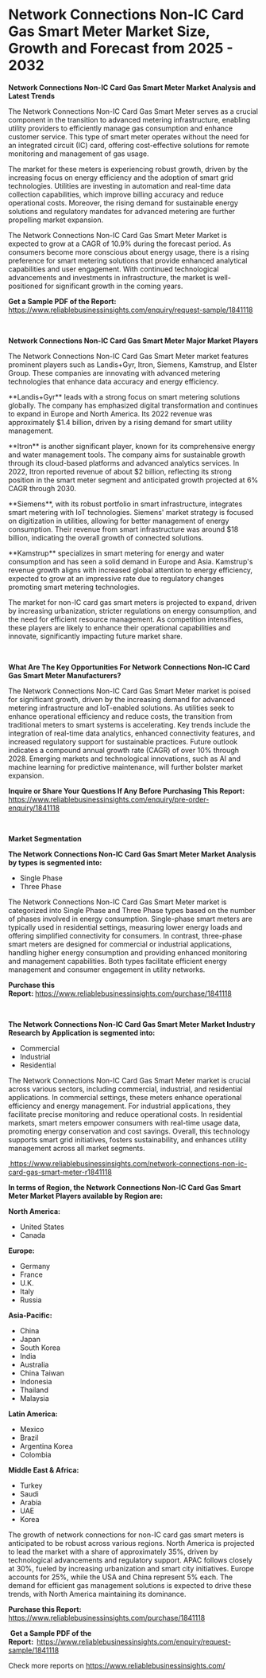 <p><h1>Network Connections Non-IC Card Gas Smart Meter Market Size, Growth and Forecast from 2025 - 2032</h1></p><p><strong>Network Connections Non-IC Card Gas Smart Meter Market Analysis and Latest Trends</strong></p>
<p><p>The Network Connections Non-IC Card Gas Smart Meter serves as a crucial component in the transition to advanced metering infrastructure, enabling utility providers to efficiently manage gas consumption and enhance customer service. This type of smart meter operates without the need for an integrated circuit (IC) card, offering cost-effective solutions for remote monitoring and management of gas usage.</p><p>The market for these meters is experiencing robust growth, driven by the increasing focus on energy efficiency and the adoption of smart grid technologies. Utilities are investing in automation and real-time data collection capabilities, which improve billing accuracy and reduce operational costs. Moreover, the rising demand for sustainable energy solutions and regulatory mandates for advanced metering are further propelling market expansion.</p><p>The Network Connections Non-IC Card Gas Smart Meter Market is expected to grow at a CAGR of 10.9% during the forecast period. As consumers become more conscious about energy usage, there is a rising preference for smart metering solutions that provide enhanced analytical capabilities and user engagement. With continued technological advancements and investments in infrastructure, the market is well-positioned for significant growth in the coming years.</p></p>
<p><strong>Get a Sample PDF of the Report:&nbsp;</strong> <a href="https://www.reliablebusinessinsights.com/enquiry/request-sample/1841118?utm_campaign=2283&utm_medium=2&utm_source=Github&utm_content=ia&utm_term=28022025&utm_id=network-connections-non-ic-card-gas-smart-meter">https://www.reliablebusinessinsights.com/enquiry/request-sample/1841118</a></p>
<p>&nbsp;</p>
<p><strong>Network Connections Non-IC Card Gas Smart Meter Major Market Players</strong></p>
<p><p>The Network Connections Non-IC Card Gas Smart Meter market features prominent players such as Landis+Gyr, Itron, Siemens, Kamstrup, and Elster Group. These companies are innovating with advanced metering technologies that enhance data accuracy and energy efficiency.</p><p>**Landis+Gyr** leads with a strong focus on smart metering solutions globally. The company has emphasized digital transformation and continues to expand in Europe and North America. Its 2022 revenue was approximately $1.4 billion, driven by a rising demand for smart utility management.</p><p>**Itron** is another significant player, known for its comprehensive energy and water management tools. The company aims for sustainable growth through its cloud-based platforms and advanced analytics services. In 2022, Itron reported revenue of about $2 billion, reflecting its strong position in the smart meter segment and anticipated growth projected at 6% CAGR through 2030.</p><p>**Siemens**, with its robust portfolio in smart infrastructure, integrates smart metering with IoT technologies. Siemens' market strategy is focused on digitization in utilities, allowing for better management of energy consumption. Their revenue from smart infrastructure was around $18 billion, indicating the overall growth of connected solutions.</p><p>**Kamstrup** specializes in smart metering for energy and water consumption and has seen a solid demand in Europe and Asia. Kamstrup's revenue growth aligns with increased global attention to energy efficiency, expected to grow at an impressive rate due to regulatory changes promoting smart metering technologies.</p><p>The market for non-IC card gas smart meters is projected to expand, driven by increasing urbanization, stricter regulations on energy consumption, and the need for efficient resource management. As competition intensifies, these players are likely to enhance their operational capabilities and innovate, significantly impacting future market share.</p></p>
<p>&nbsp;</p>
<p><strong>What Are The Key Opportunities For Network Connections Non-IC Card Gas Smart Meter Manufacturers?</strong></p>
<p><p>The Network Connections Non-IC Card Gas Smart Meter market is poised for significant growth, driven by the increasing demand for advanced metering infrastructure and IoT-enabled solutions. As utilities seek to enhance operational efficiency and reduce costs, the transition from traditional meters to smart systems is accelerating. Key trends include the integration of real-time data analytics, enhanced connectivity features, and increased regulatory support for sustainable practices. Future outlook indicates a compound annual growth rate (CAGR) of over 10% through 2028. Emerging markets and technological innovations, such as AI and machine learning for predictive maintenance, will further bolster market expansion.</p></p>
<p><strong>Inquire or Share Your Questions If Any Before Purchasing This Report:</strong> <a href="https://www.reliablebusinessinsights.com/enquiry/pre-order-enquiry/1841118?utm_campaign=2283&utm_medium=2&utm_source=Github&utm_content=ia&utm_term=28022025&utm_id=network-connections-non-ic-card-gas-smart-meter">https://www.reliablebusinessinsights.com/enquiry/pre-order-enquiry/1841118</a></p>
<p>&nbsp;</p>
<p><strong>Market Segmentation</strong></p>
<p><strong>The Network Connections Non-IC Card Gas Smart Meter Market Analysis by types is segmented into:</strong></p>
<p><ul><li>Single Phase</li><li>Three Phase</li></ul></p>
<p><p>The Network Connections Non-IC Card Gas Smart Meter market is categorized into Single Phase and Three Phase types based on the number of phases involved in energy consumption. Single-phase smart meters are typically used in residential settings, measuring lower energy loads and offering simplified connectivity for consumers. In contrast, three-phase smart meters are designed for commercial or industrial applications, handling higher energy consumption and providing enhanced monitoring and management capabilities. Both types facilitate efficient energy management and consumer engagement in utility networks.</p></p>
<p><strong>Purchase this Report:&nbsp;</strong><a href="https://www.reliablebusinessinsights.com/purchase/1841118?utm_campaign=2283&utm_medium=2&utm_source=Github&utm_content=ia&utm_term=28022025&utm_id=network-connections-non-ic-card-gas-smart-meter">https://www.reliablebusinessinsights.com/purchase/1841118</a></p>
<p>&nbsp;</p>
<p><strong>The Network Connections Non-IC Card Gas Smart Meter Market Industry Research by Application is segmented into:</strong></p>
<p><ul><li>Commercial</li><li>Industrial</li><li>Residential</li></ul></p>
<p><p>The Network Connections Non-IC Card Gas Smart Meter market is crucial across various sectors, including commercial, industrial, and residential applications. In commercial settings, these meters enhance operational efficiency and energy management. For industrial applications, they facilitate precise monitoring and reduce operational costs. In residential markets, smart meters empower consumers with real-time usage data, promoting energy conservation and cost savings. Overall, this technology supports smart grid initiatives, fosters sustainability, and enhances utility management across all market segments.</p></p>
<p><a href="https://www.reliablebusinessinsights.com/network-connections-non-ic-card-gas-smart-meter-r1841118?utm_campaign=2283&utm_medium=2&utm_source=Github&utm_content=ia&utm_term=28022025&utm_id=network-connections-non-ic-card-gas-smart-meter">&nbsp;https://www.reliablebusinessinsights.com/network-connections-non-ic-card-gas-smart-meter-r1841118</a></p>
<p><strong>In terms of Region, the Network Connections Non-IC Card Gas Smart Meter Market Players available by Region are:</strong></p>
<p>
    <p> <strong> North America: </strong>
        <ul>
            <li>United States</li>
            <li>Canada</li>
        </ul>
        </p> 
    <p> <strong> Europe: </strong>
        <ul>
            <li>Germany</li>
            <li>France</li>
            <li>U.K.</li>
            <li>Italy</li>
            <li>Russia</li>
        </ul>
        </p> 
    <p> <strong> Asia-Pacific: </strong>
        <ul>
            <li>China</li>
            <li>Japan</li>
            <li>South Korea</li>
            <li>India</li>
            <li>Australia</li>
            <li>China Taiwan</li>
            <li>Indonesia</li>
            <li>Thailand</li>
            <li>Malaysia</li>
        </ul>
        </p> 
    <p> <strong> Latin America: </strong>
        <ul>
            <li>Mexico</li>
            <li>Brazil</li>
            <li>Argentina Korea</li>
            <li>Colombia</li>
        </ul>
        </p> 
    <p> <strong> Middle East & Africa: </strong>
        <ul>
            <li>Turkey</li>
            <li>Saudi</li>
            <li>Arabia</li>
            <li>UAE</li>
            <li>Korea</li>
        </ul>
    </p>
    </p>
<p><p>The growth of network connections for non-IC card gas smart meters is anticipated to be robust across various regions. North America is projected to lead the market with a share of approximately 35%, driven by technological advancements and regulatory support. APAC follows closely at 30%, fueled by increasing urbanization and smart city initiatives. Europe accounts for 25%, while the USA and China represent 5% each. The demand for efficient gas management solutions is expected to drive these trends, with North America maintaining its dominance.</p></p>
<p><strong>Purchase this Report: </strong><a href="https://www.reliablebusinessinsights.com/purchase/1841118?utm_campaign=2283&utm_medium=2&utm_source=Github&utm_content=ia&utm_term=28022025&utm_id=network-connections-non-ic-card-gas-smart-meter">https://www.reliablebusinessinsights.com/purchase/1841118</a></p>
<p>&nbsp;<strong>Get a Sample PDF of the Report:&nbsp;&nbsp;</strong><a href="https://www.reliablebusinessinsights.com/enquiry/request-sample/1841118?utm_campaign=2283&utm_medium=2&utm_source=Github&utm_content=ia&utm_term=28022025&utm_id=network-connections-non-ic-card-gas-smart-meter">https://www.reliablebusinessinsights.com/enquiry/request-sample/1841118</a></p>
<p><strong></strong></p>
<p>Check more reports on <a href="https://www.reliablebusinessinsights.com/?utm_campaign=2283&utm_medium=2&utm_source=Github&utm_content=ia&utm_term=28022025&utm_id=network-connections-non-ic-card-gas-smart-meter">https://www.reliablebusinessinsights.com/</a></p>